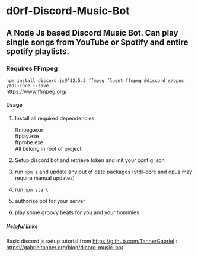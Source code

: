 # d0rf-Discord-Music-Bot
## A Node Js based Discord Music Bot. Can play single songs from YouTube or Spotify and entire spotify playlists.

### Requires FFmpeg 
`npm install discord.js@^12.5.3 ffmpeg fluent-ffmpeg @discordjs/opus ytdl-core --save`  
https://www.ffmpeg.org/

#### Usage  
1. Install all required dependencies  
  
     ffmpeg.exe  
     ffplay.exe  
     ffprobe.exe  
     All belong in root of project.
2. Setup discord bot and retrieve token and init your config.json  
3. run `npm i` and update any out of date packages (ytdl-core and opus may require manual updates)  
4. run `npm start`  
5. authorize bot for your server  
6. play some groovy beats for you and your hommies  

##### Helpful links 

Basic discord.js setup tutorial from https://github.com/TannerGabriel : https://gabrieltanner.org/blog/dicord-music-bot

